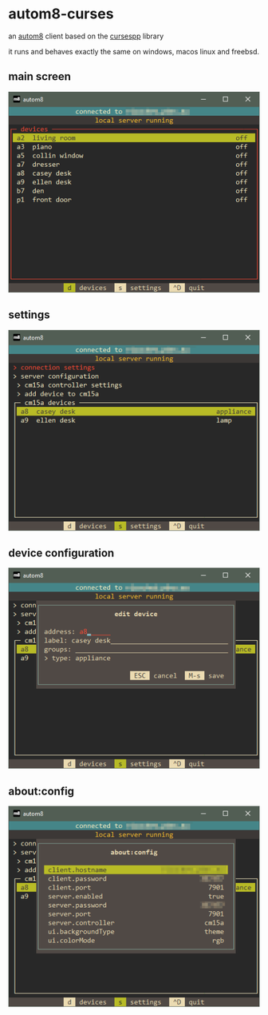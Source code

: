 # autom8-curses
an [autom8](https://github.com/clangen/autom8) client based on the [cursespp](https://github.com/clangen/cursespp) library

it runs and behaves exactly the same on windows, macos linux and freebsd.

## main screen

![main screen](https://raw.githubusercontent.com/clangen/clangen-projects-static/master/autom8/screenshots/autom8_curses_01.png)

## settings

![settings](https://raw.githubusercontent.com/clangen/clangen-projects-static/master/autom8/screenshots/autom8_curses_02.png)

## device configuration

![device configuration screen](https://raw.githubusercontent.com/clangen/clangen-projects-static/master/autom8/screenshots/autom8_curses_04.png)

## about:config

![about:config](https://raw.githubusercontent.com/clangen/clangen-projects-static/master/autom8/screenshots/autom8_curses_03.png)
